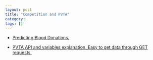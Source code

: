 ```yaml
---
layout: post
title: "Competition and PVTA"
category: 
tags: []
---
```


* [Predicting Blood Donations.](http://www.drivendata.org/competitions/2/)

* [PVTA API and variables explanation. Easy to get data through GET requests.](http://www.pvta.com/media/pdfs/AvailReal-timeAPI_Redacted.pdf)
